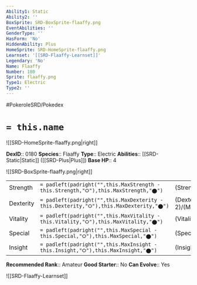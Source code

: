 ```yaml
---
Ability1: Static
Ability2: ''
BoxSprite: SRD-BoxSprite-flaaffy.png
EventAbilities: ''
GenderType: ''
HasForm: 'No'
HiddenAbility: Plus
HomeSprite: SRD-HomeSprite-flaaffy.png
Learnset: '[[SRD-Flaaffy-Learnset]]'
Legendary: 'No'
Name: Flaaffy
Number: 180
Sprite: flaaffy.png
Type1: Electric
Type2: ''
---
```


#PokeroleSRD/Pokedex

# `= this.name`

![[SRD-HomeSprite-flaaffy.png|right]]

**DexID**:: 0180
**Species**:: Flaaffy
**Type**:: Electric
**Abilities**:: [[SRD-Static|Static]] ([[SRD-Plus|Plus]])
**Base HP**:: 4

![[SRD-BoxSprite-flaaffy.png|right]]

|           |                                                                                        |                                          |
| --------- | -------------------------------------------------------------------------------------- | ---------------------------------------- |
| Strength  | `= padleft(padright("",this.MaxStrength - this.Strength,"⭘"),this.MaxStrength,"⬤")`    | (Strength::2)/(MaxStrength::4)   |
| Dexterity | `= padleft(padright("",this.MaxDexterity - this.Dexterity,"⭘"),this.MaxDexterity,"⬤")` | (Dexterity:: 2)/(MaxDexterity::4) |
| Vitality  | `= padleft(padright("",this.MaxVitality - this.Vitality,"⭘"),this.MaxVitality,"⬤")`    | (Vitality::2)/(MaxVitality::4)   |
| Special   | `= padleft(padright("",this.MaxSpecial - this.Special,"⭘"),this.MaxSpecial,"⬤")`       | (Special::2)/(MaxSpecial::5)     |
| Insight   | `= padleft(padright("",this.MaxInsight - this.Insight,"⭘"),this.MaxInsight,"⬤")`       | (Insight::2)/(MaxInsight::4)     |

**Recommended Rank**:: Amateur
**Good Starter**:: No
**Can Evolve**:: Yes

![[SRD-Flaaffy-Learnset]]